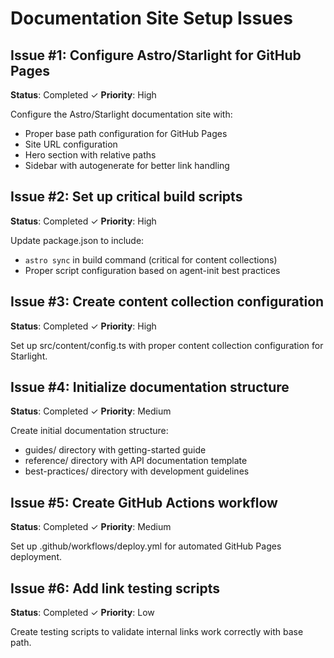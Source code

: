 # Documentation Site Setup Issues

## Issue #1: Configure Astro/Starlight for GitHub Pages
**Status**: Completed ✓
**Priority**: High

Configure the Astro/Starlight documentation site with:
- Proper base path configuration for GitHub Pages
- Site URL configuration
- Hero section with relative paths
- Sidebar with autogenerate for better link handling

## Issue #2: Set up critical build scripts
**Status**: Completed ✓
**Priority**: High

Update package.json to include:
- `astro sync` in build command (critical for content collections)
- Proper script configuration based on agent-init best practices

## Issue #3: Create content collection configuration
**Status**: Completed ✓
**Priority**: High

Set up src/content/config.ts with proper content collection configuration for Starlight.

## Issue #4: Initialize documentation structure
**Status**: Completed ✓
**Priority**: Medium

Create initial documentation structure:
- guides/ directory with getting-started guide
- reference/ directory with API documentation template
- best-practices/ directory with development guidelines

## Issue #5: Create GitHub Actions workflow
**Status**: Completed ✓
**Priority**: Medium

Set up .github/workflows/deploy.yml for automated GitHub Pages deployment.

## Issue #6: Add link testing scripts
**Status**: Completed ✓
**Priority**: Low

Create testing scripts to validate internal links work correctly with base path.